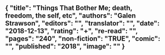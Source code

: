 {
 "title": "Things That Bother Me; death, freedom, the self, etc",
 "authors": "Galen Strawson",
 "editors": "",
 "translator": "",
 "date": "2018-12-13",
 "rating": "+",
 "re-read": "",
 "pages": "240",
 "non-fiction": "TRUE",
 "comic": "",
 "published": "2018",
 "image": ""
}
---

